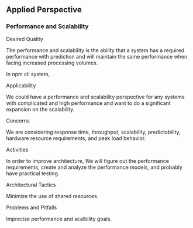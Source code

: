 #

## Applied Perspective

### Performance and Scalability

Desired Quality 

The performance and scalability is the ability that a system has a required performance with prediction and will maintain the same performance when facing increased processing volumes.

In npm cli system, 

Applicability

We could have a performance and scalability perspective for any systems with complicated and high performance and want to do a significant expansion on the scalability.

Concerns

We are considering response time, throughput, scalability, predictability, hardware resource requirements, and peak load behavior.

Activities

In order to improve architecture, We will figure out the performance requirements, create and analyze the performance models, and probably have practical testing.

Architectural Tactics

Minimize the use of shared resources.
 
Problems and Pitfalls

Imprecise performance and scalbility goals.